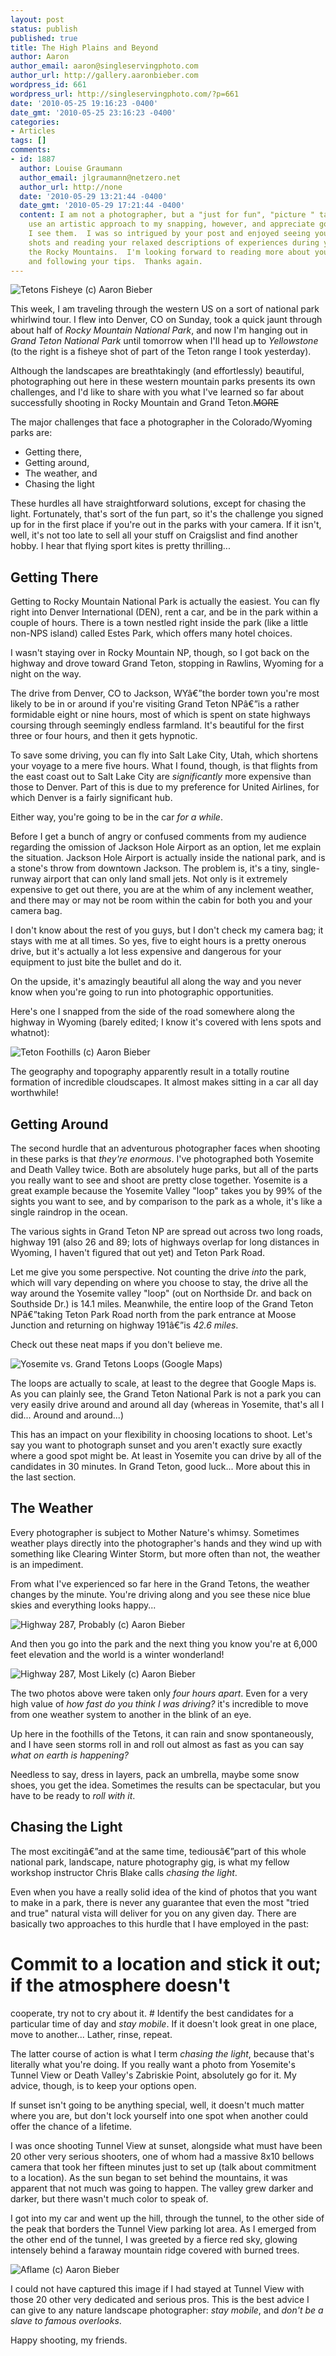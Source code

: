```yaml
---
layout: post
status: publish
published: true
title: The High Plains and Beyond
author: Aaron
author_email: aaron@singleservingphoto.com
author_url: http://gallery.aaronbieber.com
wordpress_id: 661
wordpress_url: http://singleservingphoto.com/?p=661
date: '2010-05-25 19:16:23 -0400'
date_gmt: '2010-05-25 23:16:23 -0400'
categories:
- Articles
tags: []
comments:
- id: 1887
  author: Louise Graumann
  author_email: jlgraumann@netzero.net
  author_url: http://none
  date: '2010-05-29 13:21:44 -0400'
  date_gmt: '2010-05-29 17:21:44 -0400'
  content: I am not a photographer, but a "just for fun", "picture " taker.  I do
    use an artistic approach to my snapping, however, and appreciate good photos when
    I see them.  I was so intrigued by your post and enjoyed seeing your wonderful
    shots and reading your relaxed descriptions of experiences during your trip  to
    the Rocky Mountains.  I'm looking forward to reading more about your adventures
    and following your tips.  Thanks again.
---
```

![Tetons Fisheye (c) Aaron
Bieber](http://singleservingphoto.com/wp-content/uploads/2010/05/teton4-300x199.jpg "Tetons Fisheye")

This week, I am traveling through the western US on a sort of national
park whirlwind tour. I flew into Denver, CO on Sunday, took a quick
jaunt through about half of *Rocky Mountain National Park*, and now
I'm hanging out in *Grand Teton National Park* until tomorrow when
I'll head up to *Yellowstone* (to the right is a fisheye shot of part
of the Teton range I took yesterday).

Although the landscapes are breathtakingly (and effortlessly) beautiful,
photographing out here in these western mountain parks presents its own
challenges, and I'd like to share with you what I've learned so far
about successfully shooting in Rocky Mountain and Grand Teton.~~MORE~~

The major challenges that face a photographer in the Colorado/Wyoming
parks are:

* Getting there,
 * Getting around,
 * The weather, and
 * Chasing the light

These hurdles all have straightforward solutions, except for chasing the
light. Fortunately, that's sort of the fun part, so it's the challenge
you signed up for in the first place if you're out in the parks with
your camera. If it isn't, well, it's not too late to sell all your stuff
on Craigslist and find another hobby. I hear that flying sport kites is
pretty thrilling...

## Getting There

Getting to Rocky Mountain National Park is actually the easiest. You can
fly right into Denver International (DEN), rent a car, and be in the
park within a couple of hours. There is a town nestled right inside the
park (like a little non-NPS island) called Estes Park, which offers many
hotel choices.

I wasn't staying over in Rocky Mountain NP, though, so I got back on the
highway and drove toward Grand Teton, stopping in Rawlins, Wyoming for a
night on the way.

The drive from Denver, CO to Jackson, WYâ€”the border town you're most
likely to be in or around if you're visiting Grand Teton NPâ€”is a
rather formidable eight or nine hours, most of which is spent on state
highways coursing through seemingly endless farmland. It's beautiful for
the first three or four hours, and then it gets hypnotic.

To save some driving, you can fly into Salt Lake City, Utah, which
shortens your voyage to a mere five hours. What I found, though, is that
flights from the east coast out to Salt Lake City are _significantly_
more expensive than those to Denver. Part of this is due to my
preference for United Airlines, for which Denver is a fairly significant
hub.

Either way, you're going to be in the car _for a while_.

Before I get a bunch of angry or confused comments from my audience
regarding the omission of Jackson Hole Airport as an option, let me
explain the situation. Jackson Hole Airport is actually inside the
national park, and is a stone's throw from downtown Jackson. The problem
is, it's a tiny, single-runway airport that can only land small jets.
Not only is it extremely expensive to get out there, you are at the whim
of any inclement weather, and there may or may not be room within the
cabin for both you and your camera bag.

I don't know about the rest of you guys, but I don't check my camera
bag; it stays with me at all times. So yes, five to eight hours is a
pretty onerous drive, but it's actually a lot less expensive and
dangerous for your equipment to just bite the bullet and do it.

On the upside, it's amazingly beautiful all along the way and you never
know when you're going to run into photographic opportunities.

Here's one I snapped from the side of the road somewhere along the
highway in Wyoming (barely edited; I know it's covered with lens spots
and whatnot):

![Teton Foothills (c) Aaron
Bieber](http://singleservingphoto.com/wp-content/uploads/2010/05/teton3.jpg "Teton Foothills")

The geography and topography apparently result in a totally routine
formation of incredible cloudscapes. It almost makes sitting in a car
all day worthwhile!

## Getting Around

The second hurdle that an adventurous photographer faces when shooting
in these parks is that _they're enormous_. I've photographed both
Yosemite and Death Valley twice. Both are absolutely huge parks, but all
of the parts you really want to see and shoot are pretty close together.
Yosemite is a great example because the Yosemite Valley "loop" takes you
by 99% of the sights you want to see, and by comparison to the park as a
whole, it's like a single raindrop in the ocean.

The various sights in Grand Teton NP are spread out across two long
roads, highway 191 (also 26 and 89; lots of highways overlap for long
distances in Wyoming, I haven't figured that out yet) and Teton Park
Road.

Let me give you some perspective. Not counting the drive _into_ the
park, which will vary depending on where you choose to stay, the drive
all the way around the Yosemite valley "loop" (out on Northside Dr. and
back on Southside Dr.) is 14.1 miles. Meanwhile, the entire loop of the
Grand Teton NPâ€”taking Teton Park Road north from the park entrance at
Moose Junction and returning on highway 191â€”is _42.6 miles_.

Check out these neat maps if you don't believe me.

![Yosemite vs. Grand Tetons Loops (Google
Maps)](http://singleservingphoto.com/wp-content/uploads/2010/05/Yosemite-Tetons-Maps.jpg "Yosemite vs. Grand Tetons Loops")

The loops are actually to scale, at least to the degree that Google Maps
is. As you can plainly see, the Grand Teton National Park is not a park
you can very easily drive around and around all day (whereas in
Yosemite, that's all I did... Around and around...)

This has an impact on your flexibility in choosing locations to shoot.
Let's say you want to photograph sunset and you aren't exactly sure
exactly where a good spot might be. At least in Yosemite you can drive
by all of the candidates in 30 minutes. In Grand Teton, good luck...
More about this in the last section.

## The Weather

Every photographer is subject to Mother Nature's whimsy. Sometimes
weather plays directly into the photographer's hands and they wind up
with something like Clearing Winter Storm, but more often than not, the
weather is an impediment.

From what I've experienced so far here in the Grand Tetons, the weather
changes by the minute. You're driving along and you see these nice blue
skies and everything looks happy...

![Highway 287, Probably (c) Aaron
Bieber](http://singleservingphoto.com/wp-content/uploads/2010/05/teton1.jpg "Highway 287, Probably")

And then you go into the park and the next thing you know you're at
6,000 feet elevation and the world is a winter wonderland!

![Highway 287, Most Likely (c) Aaron
Bieber](http://singleservingphoto.com/wp-content/uploads/2010/05/teton2.jpg "Highway 287, Most Likely")

The two photos above were taken only _four hours apart_. Even for a
very high value of _how fast do you think I was driving?_ it's
incredible to move from one weather system to another in the blink of an
eye.

Up here in the foothills of the Tetons, it can rain and snow
spontaneously, and I have seen storms roll in and roll out almost as
fast as you can say _what on earth is happening?_

Needless to say, dress in layers, pack an umbrella, maybe some snow
shoes, you get the idea. Sometimes the results can be spectacular, but
you have to be ready to _roll with it_.

## Chasing the Light

The most excitingâ€”and at the same time, tediousâ€”part of this whole
national park, landscape, nature photography gig, is what my fellow
workshop instructor Chris Blake calls _chasing the light_.

Even when you have a really solid idea of the kind of photos that you
want to make in a park, there is never any guarantee that even the most
"tried and true" natural vista will deliver for you on any given day.
There are basically two approaches to this hurdle that I have employed
in the past:

# Commit to a location and stick it out; if the atmosphere doesn't
cooperate, try not to cry about it.
 \# Identify the best candidates for a particular time of day and _stay
mobile_. If it doesn't look great in one place, move to another...
Lather, rinse, repeat.

The latter course of action is what I term _chasing the light_,
because that's literally what you're doing. If you really want a photo
from Yosemite's Tunnel View or Death Valley's Zabriskie Point,
absolutely go for it. My advice, though, is to keep your options open.

If sunset isn't going to be anything special, well, it doesn't much
matter where you are, but don't lock yourself into one spot when another
could offer the chance of a lifetime.

I was once shooting Tunnel View at sunset, alongside what must have been
20 other very serious shooters, one of whom had a massive 8x10 bellows
camera that took her fifteen minutes just to set up (talk about
commitment to a location). As the sun began to set behind the mountains,
it was apparent that not much was going to happen. The valley grew
darker and darker, but there wasn't much color to speak of.

I got into my car and went up the hill, through the tunnel, to the other
side of the peak that borders the Tunnel View parking lot area. As I
emerged from the other end of the tunnel, I was greeted by a fierce red
sky, glowing intensely behind a faraway mountain ridge covered with
burned trees.

![Aflame (c) Aaron
Bieber](http://singleservingphoto.com/wp-content/uploads/2010/05/900-590x393.jpg "Aflame")

I could not have captured this image if I had stayed at Tunnel View with
those 20 other very dedicated and serious pros. This is the best advice
I can give to any nature landscape photographer: _stay mobile_, and
_don't be a slave to famous overlooks_.

Happy shooting, my friends.
